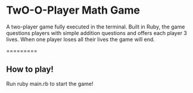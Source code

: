 # TwO-O-Player Math Game

A two-player game fully executed in the terminal. Built in Ruby, the game questions players with simple addition questions and offers each player 3 lives. When one player loses all their lives the game will end.

=========
## How to play!

Run ruby main.rb to start the game!